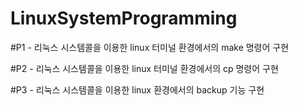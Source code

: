 # LinuxSystemProgramming

#P1 - 리눅스 시스템콜을 이용한 linux 터미널 환경에서의 make 명령어 구현

#P2 - 리눅스 시스템콜을 이용한 linux 터미널 환경에서의 cp 명령어 구현

#P3 - 리눅스 시스템콜을 이용한 linux 환경에서의 backup 기능 구현
